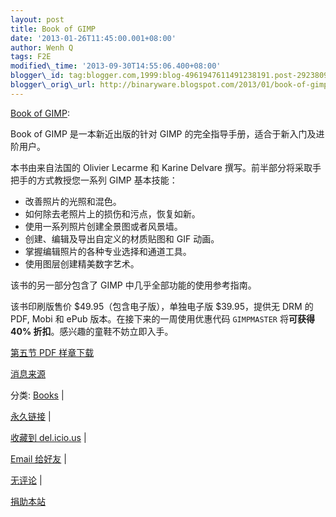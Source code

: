 ```yaml
--- 
layout: post 
title: Book of GIMP 
date: '2013-01-26T11:45:00.001+08:00' 
author: Wenh Q
tags: F2E
modified\_time: '2013-09-30T14:55:06.400+08:00' 
blogger\_id: tag:blogger.com,1999:blog-4961947611491238191.post-2923809320219398815
blogger\_orig\_url: http://binaryware.blogspot.com/2013/01/book-of-gimp.html
--- 
```

[Book of
GIMP](http://linuxtoy.org/archives/book-of-gimp.html):

Book of GIMP 是一本新近出版的针对 GIMP
的完全指导手册，适合于新入门及进阶用户。



本书由来自法国的 Olivier Lecarme 和 Karine Delvare
撰写。前半部分将采取手把手的方式教授您一系列 GIMP 基本技能：




-   改善照片的光照和混色。
-   如何除去老照片上的损伤和污点，恢复如新。
-   使用一系列照片创建全景图或者风景墙。
-   创建、编辑及导出自定义的材质贴图和 GIF 动画。
-   掌握编辑照片的各种专业选择和通道工具。
-   使用图层创建精美数字艺术。





该书的另一部分包含了 GIMP 中几乎全部功能的使用参考指南。



该书印刷版售价 
$49.95（包含电子版），单独电子版 
$39.95，提供无 DRM 的
PDF, Mobi 和 ePub 版本。在接下来的一周使用优惠代码 `GIMPMASTER`
将**可获得 40% 折扣**。感兴趣的童鞋不妨立即入手。



[第五节 PDF 样章下载](http://nostarch.com/download/samples/BoG_ch5.pdf)



[消息来源](http://us4.campaign-archive2.com/?u=7f22e9d06dac9fadee60e1e45&id=78cd544e2a&e=%5BUNIQID%5D)

分类:
[Books](http://linuxtoy.org/category/books "View all posts in Books") |

[永久链接](http://linuxtoy.org/archives/book-of-gimp.html) |

[收藏到
del.icio.us](http://delicious.com/save?url=http://linuxtoy.org/archives/book-of-gimp.html&title=Book%20of%20GIMP)
|

[Email
给好友](mailto:?Subject=Check+This+Out&body=I+think+you'll+like+this:+http://linuxtoy.org/archives/book-of-gimp.html)
|

[无评论](http://linuxtoy.org/archives/book-of-gimp.html#comments) |

[捐助本站](http://linuxtoy.org/faq/donate)
